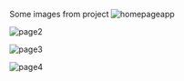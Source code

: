 Some images from project 
![homepageapp](https://github.com/baristo99/flutterproje/assets/81121514/125327c1-b721-43e8-8c9e-cb91c995ac34)


![page2](https://github.com/baristo99/flutterproje/assets/81121514/770315c7-452f-4a89-9742-b2a5682f09e8)

![page3](https://github.com/baristo99/flutterproje/assets/81121514/c6f6b09a-0762-4e13-b1d6-0e266b9963ca)

![page4](https://github.com/baristo99/flutterproje/assets/81121514/3537fd48-3000-4968-b328-2d590c85ee8f)
